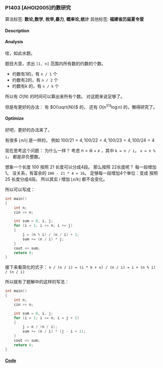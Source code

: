 ### P1403 [AHOI2005]约数研究

算法标签: **数论,数学**, **枚举,暴力**, **概率论,统计**
其他标签: **福建省历届夏令营**


#### Description

#### Analysis

哇，如此水题。

题目大意，求出 `[1, n]` 范围内所有数的约数的个数。

- 约数有1的，有 `n / 1` 个
- 约数有2的，有 `n / 2` 个
- 约数有k 的，有 `n / k` 个

所以有 $O(N)$ 的时间可以算出来所有个数。 对这题来说足够了。

但是有更好的办法： 有 $O(\sqrt{N})$ 的， 还有 $O(n^{1/3} \log n)$ 的，懒得研究了。

#### Optimize

好吧，更好的办法来了。

有很多 $\lfloor n / i \rfloor$ 是一样的， 例如 $100/21 = 4, 100 / 22 = 4, 100/23 = 4, 100/ 24 = 4$

现在思考这个问题： 为什么一样？ 考虑 $n = ik + x$ ，其中 `k = n / i`， `x = n % i`， 都是非负整数。

想象一个长度 100 按照 21 长度可以分成4段。 那么按照 22长度呢？ 每一段增加1。 没关系，有富余的 `100 - 21 * 4 = 16`。 足够每一段增加4个单位：变成 按照25 长度分成4段。 所以其实 $i$ 增加 $\lfloor x / k \rfloor$ 都不会变化。

所以可以写成：

```cpp
int main()
{
    int n;
    cin >> n;

    int sum = 0, i, j;
    for (i = 1; i <= n; i += j)
    {
        j = (n % i) / (n / i) + 1;
        sum += (n / i) * j;
    }
    cout << sum;
    return 0;
}
```

接下来看简化的式子： `n / (n / i) = (i * k + x) / (n / i) = i + (n % i) / (n / i)`

所以就有了题解中的这样的写法：

```cpp
int main()
{
    int n;
    cin >> n;

    int sum = 0, i, j;
    for (i = 1; i <= n; i = j + 1)
    {
        j = n / (n / i);
        sum += (n / i) * (j - i + 1);
    }
    cout << sum;
    return 0;
}
```

#### [Code](../cpp/p1403.cpp) 

